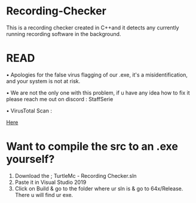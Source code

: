 # Recording-Checker
This is a recording checker created in C++and it detects any currently running recording software in the background.

# READ 
• Apologies for the false virus flagging of our .exe, it's a misidentification, and your system is not at risk. 

• We are not the only one with this problem, if u have any idea how to fix it please reach me out on discord : StaffSerie 

• VirusTotal Scan : 

[Here](https://www.virustotal.com/gui/file/e7cc8d14a45dcb08345c828cc3c2b8a8f532e363819ee693d650d44ffabfe1f2?nocache=1)



# Want to compile the src to an .exe yourself? 
1. Download the ; TurtleMc - Recording Checker.sln
2. Paste it in Visual Studio 2019
3. Click on Build & go to the folder where ur sln is & go to 64x/Release. There u will find ur exe.
